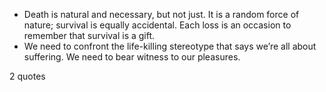  - Death is natural and necessary, but not just. It is a random force of nature; survival is equally accidental. Each loss is an occasion to remember that survival is a gift.
 - We need to confront the life-killing stereotype that says we’re all about suffering. We need to bear witness to our pleasures.

2 quotes